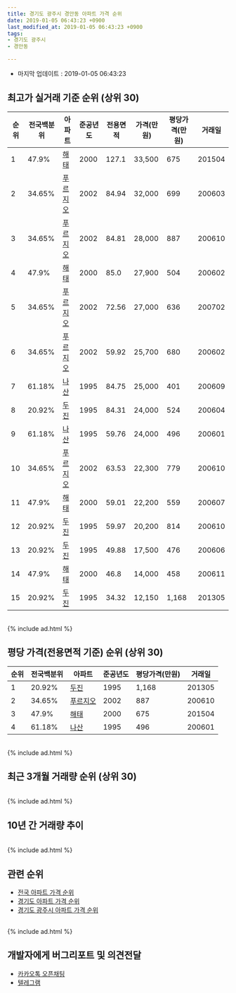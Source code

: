 ```yaml
---
title: 경기도 광주시 경안동 아파트 가격 순위
date: 2019-01-05 06:43:23 +0900
last_modified_at: 2019-01-05 06:43:23 +0900
tags:
- 경기도 광주시
- 경안동

---
```


* 마지막 업데이트 : 2019-01-05 06:43:23

## 최고가 실거래 기준 순위 (상위 30)


|순위|전국백분위|아파트|준공년도|전용면적|가격(만원)|평당가격(만원)|거래일|
|---|---|---|---|---|---|---|---|
|1|47.9%|[해태](https://search.naver.com/search.naver?query=%EA%B2%BD%EA%B8%B0%EB%8F%84+%EA%B4%91%EC%A3%BC%EC%8B%9C+%EA%B2%BD%EC%95%88%EB%8F%99+%ED%95%B4%ED%83%9C)|2000|127.1|33,500|675|201504|
|2|34.65%|[푸르지오](https://search.naver.com/search.naver?query=%EA%B2%BD%EA%B8%B0%EB%8F%84+%EA%B4%91%EC%A3%BC%EC%8B%9C+%EA%B2%BD%EC%95%88%EB%8F%99+%ED%91%B8%EB%A5%B4%EC%A7%80%EC%98%A4)|2002|84.94|32,000|699|200603|
|3|34.65%|[푸르지오](https://search.naver.com/search.naver?query=%EA%B2%BD%EA%B8%B0%EB%8F%84+%EA%B4%91%EC%A3%BC%EC%8B%9C+%EA%B2%BD%EC%95%88%EB%8F%99+%ED%91%B8%EB%A5%B4%EC%A7%80%EC%98%A4)|2002|84.81|28,000|887|200610|
|4|47.9%|[해태](https://search.naver.com/search.naver?query=%EA%B2%BD%EA%B8%B0%EB%8F%84+%EA%B4%91%EC%A3%BC%EC%8B%9C+%EA%B2%BD%EC%95%88%EB%8F%99+%ED%95%B4%ED%83%9C)|2000|85.0|27,900|504|200602|
|5|34.65%|[푸르지오](https://search.naver.com/search.naver?query=%EA%B2%BD%EA%B8%B0%EB%8F%84+%EA%B4%91%EC%A3%BC%EC%8B%9C+%EA%B2%BD%EC%95%88%EB%8F%99+%ED%91%B8%EB%A5%B4%EC%A7%80%EC%98%A4)|2002|72.56|27,000|636|200702|
|6|34.65%|[푸르지오](https://search.naver.com/search.naver?query=%EA%B2%BD%EA%B8%B0%EB%8F%84+%EA%B4%91%EC%A3%BC%EC%8B%9C+%EA%B2%BD%EC%95%88%EB%8F%99+%ED%91%B8%EB%A5%B4%EC%A7%80%EC%98%A4)|2002|59.92|25,700|680|200602|
|7|61.18%|[나산](https://search.naver.com/search.naver?query=%EA%B2%BD%EA%B8%B0%EB%8F%84+%EA%B4%91%EC%A3%BC%EC%8B%9C+%EA%B2%BD%EC%95%88%EB%8F%99+%EB%82%98%EC%82%B0)|1995|84.75|25,000|401|200609|
|8|20.92%|[두진](https://search.naver.com/search.naver?query=%EA%B2%BD%EA%B8%B0%EB%8F%84+%EA%B4%91%EC%A3%BC%EC%8B%9C+%EA%B2%BD%EC%95%88%EB%8F%99+%EB%91%90%EC%A7%84)|1995|84.31|24,000|524|200604|
|9|61.18%|[나산](https://search.naver.com/search.naver?query=%EA%B2%BD%EA%B8%B0%EB%8F%84+%EA%B4%91%EC%A3%BC%EC%8B%9C+%EA%B2%BD%EC%95%88%EB%8F%99+%EB%82%98%EC%82%B0)|1995|59.76|24,000|496|200601|
|10|34.65%|[푸르지오](https://search.naver.com/search.naver?query=%EA%B2%BD%EA%B8%B0%EB%8F%84+%EA%B4%91%EC%A3%BC%EC%8B%9C+%EA%B2%BD%EC%95%88%EB%8F%99+%ED%91%B8%EB%A5%B4%EC%A7%80%EC%98%A4)|2002|63.53|22,300|779|200610|
|11|47.9%|[해태](https://search.naver.com/search.naver?query=%EA%B2%BD%EA%B8%B0%EB%8F%84+%EA%B4%91%EC%A3%BC%EC%8B%9C+%EA%B2%BD%EC%95%88%EB%8F%99+%ED%95%B4%ED%83%9C)|2000|59.01|22,200|559|200607|
|12|20.92%|[두진](https://search.naver.com/search.naver?query=%EA%B2%BD%EA%B8%B0%EB%8F%84+%EA%B4%91%EC%A3%BC%EC%8B%9C+%EA%B2%BD%EC%95%88%EB%8F%99+%EB%91%90%EC%A7%84)|1995|59.97|20,200|814|200610|
|13|20.92%|[두진](https://search.naver.com/search.naver?query=%EA%B2%BD%EA%B8%B0%EB%8F%84+%EA%B4%91%EC%A3%BC%EC%8B%9C+%EA%B2%BD%EC%95%88%EB%8F%99+%EB%91%90%EC%A7%84)|1995|49.88|17,500|476|200606|
|14|47.9%|[해태](https://search.naver.com/search.naver?query=%EA%B2%BD%EA%B8%B0%EB%8F%84+%EA%B4%91%EC%A3%BC%EC%8B%9C+%EA%B2%BD%EC%95%88%EB%8F%99+%ED%95%B4%ED%83%9C)|2000|46.8|14,000|458|200611|
|15|20.92%|[두진](https://search.naver.com/search.naver?query=%EA%B2%BD%EA%B8%B0%EB%8F%84+%EA%B4%91%EC%A3%BC%EC%8B%9C+%EA%B2%BD%EC%95%88%EB%8F%99+%EB%91%90%EC%A7%84)|1995|34.32|12,150|1,168|201305|


<br>
{% include ad.html %}
<br>

## 평당 가격(전용면적 기준) 순위 (상위 30)


|순위|전국백분위|아파트|준공년도|평당가격(만원)|거래일|
|---|---|---|---|---|---|
|1|20.92%|[두진](https://search.naver.com/search.naver?query=%EA%B2%BD%EA%B8%B0%EB%8F%84+%EA%B4%91%EC%A3%BC%EC%8B%9C+%EA%B2%BD%EC%95%88%EB%8F%99+%EB%91%90%EC%A7%84)|1995|1,168|201305|
|2|34.65%|[푸르지오](https://search.naver.com/search.naver?query=%EA%B2%BD%EA%B8%B0%EB%8F%84+%EA%B4%91%EC%A3%BC%EC%8B%9C+%EA%B2%BD%EC%95%88%EB%8F%99+%ED%91%B8%EB%A5%B4%EC%A7%80%EC%98%A4)|2002|887|200610|
|3|47.9%|[해태](https://search.naver.com/search.naver?query=%EA%B2%BD%EA%B8%B0%EB%8F%84+%EA%B4%91%EC%A3%BC%EC%8B%9C+%EA%B2%BD%EC%95%88%EB%8F%99+%ED%95%B4%ED%83%9C)|2000|675|201504|
|4|61.18%|[나산](https://search.naver.com/search.naver?query=%EA%B2%BD%EA%B8%B0%EB%8F%84+%EA%B4%91%EC%A3%BC%EC%8B%9C+%EA%B2%BD%EC%95%88%EB%8F%99+%EB%82%98%EC%82%B0)|1995|496|200601|


<br>
{% include ad.html %}
<br>

## 최근 3개월 거래량 순위 (상위 30)


<div style="width:100%;">
    <canvas id="deal_count_ranking" height="250"></canvas>
</div>


<script>
new Chart(document.getElementById("deal_count_ranking"), {
    type: 'horizontalBar',
    data: {
        labels: ['해태', '푸르지오'],
        datasets: [{
            label: '실거래 수',
            data: [5, 1],
            borderColor: "rgba(255, 0, 128, 1)",
            backgroundColor: "rgba(255, 0, 128, 0.5)",
            fill: false,
        }]
    },
    options: {
        responsive: true,
        title: {
            display: true,
            text: '최근 3개월 거래량 순위'
        },
        tooltips: {
            mode: 'index',
            intersect: false,
            callbacks: {
                title: function(tooltipItems, data) {
                    return "실거래 수:";
                },
                label: function(tooltipItem, data) {
                    return data.labels[tooltipItem.index] + ": " + tooltipItem.xLabel;
                }
            }
        },
        hover: {
            mode: 'nearest',
            intersect: true
        },
        scales: {
            xAxes: [{
                display: true,
                scaleLabel: {
                    display: true,
                    labelString: '실거래 수'
                },
                ticks: {
                    suggestedMin: 0,
                }
            }],
            yAxes: [{
                display: true,
                ticks: {
                    autoSkip: false,
                    callback: function(value, index, values) {
                        if (value.length > 15)
                            return value.substr(0, 13) + "...";
                        else
                            return value;
                    }
                },
                scaleLabel: {
                    display: false,
                }
            }]
        }
    }
});

</script>


<br>
{% include ad.html %}
<br>

## 10년 간 거래량 추이


<div style="width:100%;">
    <canvas id="deal_progress" height="250"></canvas>
</div>

<script>
new Chart(document.getElementById("deal_progress"), {
    type: 'line',
    data: {
        labels: ['200901','200902','200903','200904','200905','200906','200907','200908','200909','200910','200911','200912','201001','201002','201003','201004','201005','201006','201007','201008','201009','201010','201011','201012','201101','201102','201103','201104','201105','201106','201107','201108','201109','201110','201111','201112','201201','201202','201203','201204','201205','201206','201207','201208','201209','201210','201211','201212','201301','201302','201303','201304','201305','201306','201307','201308','201309','201310','201311','201312','201401','201402','201403','201404','201405','201406','201407','201408','201409','201410','201411','201412','201501','201502','201503','201504','201505','201506','201507','201508','201509','201510','201511','201512','201601','201602','201603','201604','201605','201606','201607','201608','201609','201610','201611','201612','201701','201702','201703','201704','201705','201706','201707','201708','201709','201710','201711','201712','201801','201802','201803','201804','201805','201806','201807','201808','201809','201810','201811','201812','201901'],
        datasets: [{
            label: '실거래 수',
            pointRadius: 1,
            data: [1, 3, 8, 5, 5, 3, 4, 11, 6, 5, 3, 1, 4, 4, 10, 3, 3, 2, 3, 1, 1, 6, 1, 4, 5, 3, 4, 4, 9, 5, 3, 7, 8, 10, 6, 5, 4, 9, 7, 6, 5, 4, 4, 5, 3, 3, 3, 8, 7, 2, 15, 6, 4, 4, 3, 4, 8, 7, 3, 6, 9, 14, 11, 4, 7, 4, 9, 10, 9, 9, 5, 8, 9, 12, 9, 11, 6, 8, 5, 10, 4, 11, 4, 3, 3, 4, 9, 5, 6, 5, 9, 6, 9, 10, 3, 2, 5, 8, 3, 4, 11, 7, 6, 3, 4, 5, 2, 1, 2, 3, 6, 2, 2, 8, 1, 4, 6, 5, 4, 2, 0],
            borderColor: "rgba(255, 201, 14, 1)",
            backgroundColor: "rgba(255, 201, 14, 0.5)",
            fill: true,
        }]
    },
    options: {
        responsive: true,
        title: {
            display: true,
            text: '10년간 거래량 추이'
        },
        tooltips: {
            mode: 'index',
            intersect: false,
        },
        hover: {
            mode: 'nearest',
            intersect: true
        },
        scales: {
            xAxes: [{
                display: true,
                scaleLabel: {
                    display: true,
                    labelString: '년/월'
                }
            }],
            yAxes: [{
                display: true,
                ticks: {
                    suggestedMin: 0,
                },
                scaleLabel: {
                    display: true,
                    labelString: '실거래 수'
                }
            }]
        }
    }
});

</script>


<br>
{% include ad.html %}
<br>

## 관련 순위

- [전국 아파트 가격 순위](https://inasie.github.io/apt-ranking/전국)
- [경기도 아파트 가격 순위](https://inasie.github.io/apt-ranking/경기도)
- [경기도 광주시 아파트 가격 순위](https://inasie.github.io/apt-ranking/경기도-광주시)


<br>
{% include ad.html %}
<br>

## 개발자에게 버그리포트 및 의견전달

- [카카오톡 오픈채팅](https://open.kakao.com/o/gLJUAP4)
- [텔레그램](https://t.me/inasie)

